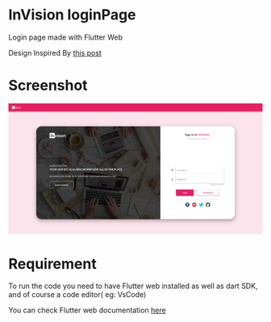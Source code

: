 # InVision loginPage

Login page made with Flutter Web

Design Inspired By [this post](https://www.uplabs.com/posts/invision-login-page)

# Screenshot

![](assets/Screenshot.png)


# Requirement

To run the code you need to have Flutter web installed as well as dart SDK, and of course a code editor( eg: VsCode)


You can check Flutter web documentation [here](https://flutter.dev/web)
